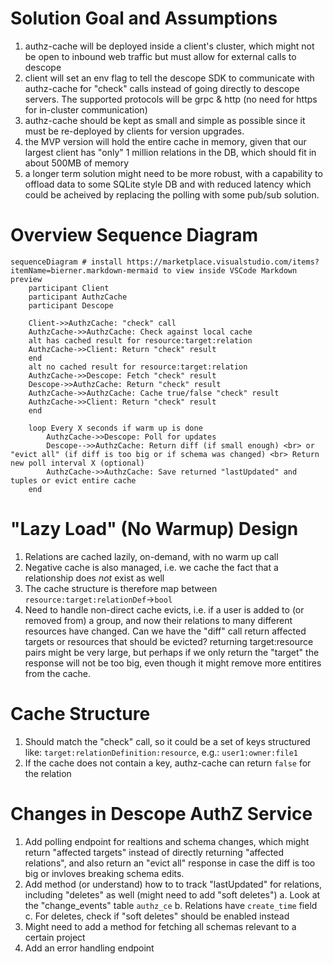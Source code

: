 # Solution Goal and Assumptions
1. authz-cache will be deployed inside a client's cluster, which might not be open to inbound web traffic but must allow for external calls to descope
2. client will set an env flag to tell the descope SDK to communicate with authz-cache for "check" calls instead of going directly to descope servers. The supported protocols will be grpc & http (no need for https for in-cluster communication)
3. authz-cache should be kept as small and simple as possible since it must be re-deployed by clients for version upgrades.
4. the MVP version will hold the entire cache in memory, given that our largest client has "only" 1 million relations in the DB, which should fit in about 500MB of memory
5. a longer term solution might need to be more robust, with a capability to offload data to some SQLite style DB and with reduced latency which could be acheived by replacing the polling with some pub/sub solution.
# Overview Sequence Diagram
```mermaid
sequenceDiagram # install https://marketplace.visualstudio.com/items?itemName=bierner.markdown-mermaid to view inside VSCode Markdown preview
    participant Client
    participant AuthzCache
    participant Descope

    Client->>AuthzCache: "check" call
    AuthzCache->>AuthzCache: Check against local cache
    alt has cached result for resource:target:relation
    AuthzCache->>Client: Return "check" result
    end
    alt no cached result for resource:target:relation
    AuthzCache->>Descope: Fetch "check" result
    Descope->>AuthzCache: Return "check" result
    AuthzCache->>AuthzCache: Cache true/false "check" result
    AuthzCache->>Client: Return "check" result
    end

    loop Every X seconds if warm up is done
        AuthzCache->>Descope: Poll for updates
        Descope-->>AuthzCache: Return diff (if small enough) <br> or "evict all" (if diff is too big or if schema was changed) <br> Return new poll interval X (optional)
        AuthzCache->>AuthzCache: Save returned "lastUpdated" and tuples or evict entire cache
    end
```
# "Lazy Load" (No Warmup) Design
1. Relations are cached lazily, on-demand, with no warm up call
2. Negative cache is also managed, i.e. we cache the fact that a relationship does *not* exist as well
3. The cache structure is therefore map between `resource:target:relationDef`->`bool`
4. Need to handle non-direct cache evicts, i.e. if a user is added to (or removed from) a group, and now their relations to many different resources have changed. Can we have the "diff" call return affected targets or resources that should be evicted? returning target:resource pairs might be very large, but perhaps if we only return the "target" the response will not be too big, even though it might remove more entitires from the cache.
# Cache Structure
1. Should match the "check" call, so it could be a set of keys structured like: `target:relationDefinition:resource`, e.g.: `user1:owner:file1`
2. If the cache does not contain a key, authz-cache can return `false` for the relation
# Changes in Descope AuthZ Service
1. Add polling endpoint for realtions and schema changes, which might return "affected targets" instead of directly returning "affected relations", and also return an "evict all" response in case the diff is too big or invloves breaking schema edits.
2. Add method (or understand) how to to track "lastUpdated" for relations, including "deletes" as well (might need to add "soft deletes")
    a. Look at the "change_events" table `authz_ce`
    b. Relations have `create_time` field
    c. For deletes, check if "soft deletes" should be enabled instead
3. Might need to add a method for fetching all schemas relevant to a certain project
4. Add an error handling endpoint
